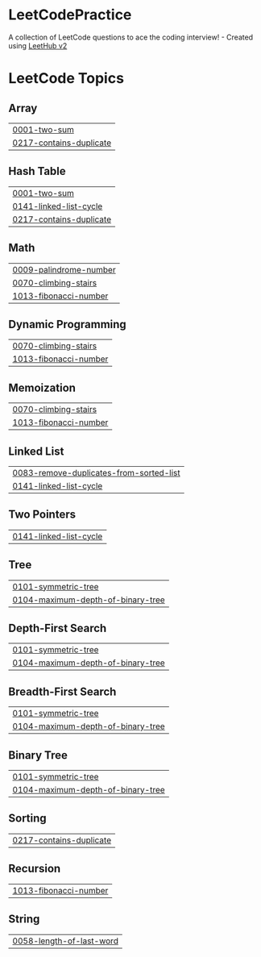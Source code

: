 # LeetCodePractice
A collection of LeetCode questions to ace the coding interview! - Created using [LeetHub v2](https://github.com/arunbhardwaj/LeetHub-2.0)

<!---LeetCode Topics Start-->
# LeetCode Topics
## Array
|  |
| ------- |
| [0001-two-sum](https://github.com/lilianpadilla/LeetCodePractice/tree/master/0001-two-sum) |
| [0217-contains-duplicate](https://github.com/lilianpadilla/LeetCodePractice/tree/master/0217-contains-duplicate) |
## Hash Table
|  |
| ------- |
| [0001-two-sum](https://github.com/lilianpadilla/LeetCodePractice/tree/master/0001-two-sum) |
| [0141-linked-list-cycle](https://github.com/lilianpadilla/LeetCodePractice/tree/master/0141-linked-list-cycle) |
| [0217-contains-duplicate](https://github.com/lilianpadilla/LeetCodePractice/tree/master/0217-contains-duplicate) |
## Math
|  |
| ------- |
| [0009-palindrome-number](https://github.com/lilianpadilla/LeetCodePractice/tree/master/0009-palindrome-number) |
| [0070-climbing-stairs](https://github.com/lilianpadilla/LeetCodePractice/tree/master/0070-climbing-stairs) |
| [1013-fibonacci-number](https://github.com/lilianpadilla/LeetCodePractice/tree/master/1013-fibonacci-number) |
## Dynamic Programming
|  |
| ------- |
| [0070-climbing-stairs](https://github.com/lilianpadilla/LeetCodePractice/tree/master/0070-climbing-stairs) |
| [1013-fibonacci-number](https://github.com/lilianpadilla/LeetCodePractice/tree/master/1013-fibonacci-number) |
## Memoization
|  |
| ------- |
| [0070-climbing-stairs](https://github.com/lilianpadilla/LeetCodePractice/tree/master/0070-climbing-stairs) |
| [1013-fibonacci-number](https://github.com/lilianpadilla/LeetCodePractice/tree/master/1013-fibonacci-number) |
## Linked List
|  |
| ------- |
| [0083-remove-duplicates-from-sorted-list](https://github.com/lilianpadilla/LeetCodePractice/tree/master/0083-remove-duplicates-from-sorted-list) |
| [0141-linked-list-cycle](https://github.com/lilianpadilla/LeetCodePractice/tree/master/0141-linked-list-cycle) |
## Two Pointers
|  |
| ------- |
| [0141-linked-list-cycle](https://github.com/lilianpadilla/LeetCodePractice/tree/master/0141-linked-list-cycle) |
## Tree
|  |
| ------- |
| [0101-symmetric-tree](https://github.com/lilianpadilla/LeetCodePractice/tree/master/0101-symmetric-tree) |
| [0104-maximum-depth-of-binary-tree](https://github.com/lilianpadilla/LeetCodePractice/tree/master/0104-maximum-depth-of-binary-tree) |
## Depth-First Search
|  |
| ------- |
| [0101-symmetric-tree](https://github.com/lilianpadilla/LeetCodePractice/tree/master/0101-symmetric-tree) |
| [0104-maximum-depth-of-binary-tree](https://github.com/lilianpadilla/LeetCodePractice/tree/master/0104-maximum-depth-of-binary-tree) |
## Breadth-First Search
|  |
| ------- |
| [0101-symmetric-tree](https://github.com/lilianpadilla/LeetCodePractice/tree/master/0101-symmetric-tree) |
| [0104-maximum-depth-of-binary-tree](https://github.com/lilianpadilla/LeetCodePractice/tree/master/0104-maximum-depth-of-binary-tree) |
## Binary Tree
|  |
| ------- |
| [0101-symmetric-tree](https://github.com/lilianpadilla/LeetCodePractice/tree/master/0101-symmetric-tree) |
| [0104-maximum-depth-of-binary-tree](https://github.com/lilianpadilla/LeetCodePractice/tree/master/0104-maximum-depth-of-binary-tree) |
## Sorting
|  |
| ------- |
| [0217-contains-duplicate](https://github.com/lilianpadilla/LeetCodePractice/tree/master/0217-contains-duplicate) |
## Recursion
|  |
| ------- |
| [1013-fibonacci-number](https://github.com/lilianpadilla/LeetCodePractice/tree/master/1013-fibonacci-number) |
## String
|  |
| ------- |
| [0058-length-of-last-word](https://github.com/lilianpadilla/LeetCodePractice/tree/master/0058-length-of-last-word) |
<!---LeetCode Topics End-->